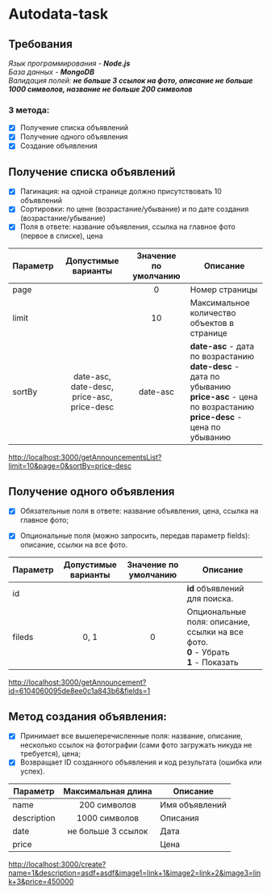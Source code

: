# Autodata-task

## Требования
*Язык программирования - **Node.js***<br>*База данных - **MongoDB***<br>*Валидация полей: **не больше 3 ссылок на фото, описание не больше 1000 символов, название не больше 200 символов***

### 3 метода:
- [x] Получение списка объявлений
- [x] Получение одного объявления
- [x] Создание объявления

## Получение списка объявлений
- [x] Пагинация: на одной странице должно присутствовать 10 объявлений
- [x] Cортировки: по цене (возрастание/убывание) и по дате создания (возрастание/убывание)
- [x] Поля в ответе: название объявления, ссылка на главное фото (первое в списке), цена

|  Параметр | Допустимые варианты  | Значение по умолчанию | Описание |
| ------------ | :------------: | :------------: | ------------ |
| page  |  | 0 | Номер страницы |
| limit  |  | 10 | Максимальное количество объектов в странице |
| sortBy  | date-asc, date-desc, price-asc, price-desc | date-asc | **date-asc** - дата по возрастанию<br> **date-desc** - дата по убыванию<br> **price-asc** - цена по возрастанию<br> **price-desc** - цена по убыванию |

[http://localhost:3000/getAnnouncementsList?limit=10&page=0&sortBy=price-desc](http://localhost:3000/getAnnouncementsList?limit=10&page=0&sortBy=price-desc)<br>

## Получение одного объявления

- [x] Обязательные поля в ответе: название объявления, цена, ссылка на главное фото;
- [x] Опциональные поля (можно запросить, передав параметр fields): описание, ссылки на все фото.


|  Параметр | Допустимые варианты  | Значение по умолчанию | Описание |
| ------------ | :------------: | :------------: | ------------ |
| id  |  | | **id** объявлений для поиска. |
| fileds  | 0, 1 | 0 | Опциональные поля: описание, ссылки на все фото.<br>**0** - Убрать<br>**1** - Показать |
[http://localhost:3000/getAnnouncement?id=6104060095de8ee0c1a843b6&fields=1](http://localhost:3000/getAnnouncement?id=6104060095de8ee0c1a843b6&fields=1)

## Метод создания объявления:
- [x] Принимает все вышеперечисленные поля: название, описание, несколько ссылок на фотографии (сами фото загружать никуда не требуется), цена;
- [x] Возвращает ID созданного объявления и код результата (ошибка или успех).

|  Параметр | Максимальная длина | Описание |
| ------------ | :------------: | ------------ |
| name  | 200 символов | Имя объявлений |
| description  | 1000 символов | Описания |
| date  | не больше 3 ссылок | Дата |
| price  |  | Цена |
[http://localhost:3000/create?name=1&description=asdf+asdf&image1=link+1&image2=link+2&image3=link+3&price=450000](http://localhost:3000/create?name=1&description=asdf+asdf&image1=link+1&image2=link+2&image3=link+3&price=450000)